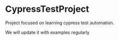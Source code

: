 # CypressTestProject

Project focused on learning cypress test automation.

We will update it with examples regularly
